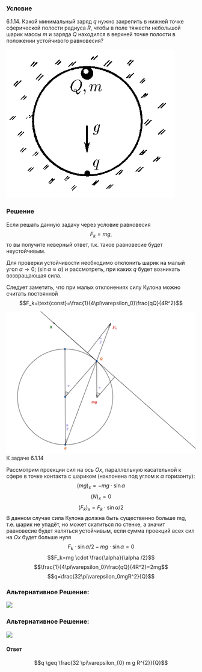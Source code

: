 ###  Условие 

$6.1.14.$ Какой минимальный заряд $q$ нужно закрепить в нижней точке сферической полости радиуса $R$, чтобы в поле тяжести небольшой шарик массы $m$ и заряда $Q$ находился в верхней точке полости в положении устойчивого равновесия? 

![ К задаче $6.1.14$ |448x394, 39%](../../img/6.1.14/statement.png)

### Решение

Если решать данную задачу через условие равновесия $$F_k=mg,$$ то вы получите неверный ответ, т.к. такое равновесие будет неустойчивым. 

Для проверки устойчивости необходимо отклонить шарик на малый угол $\alpha\longrightarrow0$; $(\sin{\alpha}\approx\alpha)$ и рассмотреть, при каких $q$ будет возникать возвращающая сила.

Следует заметить, что при малых отклонениях силу Кулона можно считать постоянной $$F_k=\text{const}=\frac{1}{4\pi\varepsilon_0}\frac{qQ}{4R^2}$$ 

![ К задаче $6.1.14$ |2239x1673, 80%](../../img/6.1.14/6.1.14.png)  К задаче $6.1.14$ 

Рассмотрим проекции сил на ось $Ox$, параллельную касательной к сфере в точке контакта с шариком (наклонена под углом к $\alpha$ горизонту): $$(mg)_x=-mg \cdot \sin{\alpha}$$ $$(N)_x=0$$ $$(F_k)_x=F_k \cdot \sin{\alpha /2}$$ В данном случае сила Кулона должна быть существенно больше mg, т.е. шарик не упадёт, но может скатиться по стенке, а значит равновесие будет являться устойчивым, если сумма проекций всех сил на $Ox$ будет больше нуля $$F_k \cdot \sin{\alpha /2}-mg \cdot \sin{\alpha}=0$$ $$F_k=mg \cdot \frac{\alpha}{\alpha /2}$$ $$\frac{1}{4\pi\varepsilon_0}\frac{qQ}{4R^2}=2mg$$ $$q=\frac{32\pi\varepsilon_0mgR^2}{Q}$$ 

###  Альтернативное Решение: 

![](https://www.youtube.com/embed/wgnHVdgTGBA) 

###  Альтернативное Решение: 

![](https://www.youtube.com/embed/pgWE4Oo1L6c) 

#### Ответ

$$q \geq \frac{32 \pi\varepsilon_{0} m g R^{2}}{Q}$$ 
